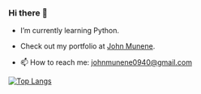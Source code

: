 ### Hi there 👋




 - I’m currently learning Python.
 - Check out my portfolio at [John Munene](https://munene-portfolio.web.app/).
 
 - 📫 How to reach me: johnmunene0940@gmail.com
 
  [![Top Langs](https://github-readme-stats.vercel.app/api/top-langs/?username=JohnMunene&theme=radical&show_icons=true)](https://github.com/anuraghazra/github-readme-stats)
